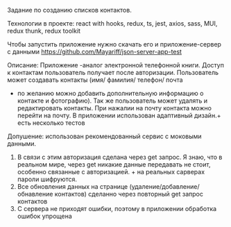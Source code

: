Задание по созданию списков контактов.

Технологии в проекте:
react with hooks, redux, ts, jest, axios, sass, MUI, redux thunk, redux toolkit

Чтобы запустить приложение нужно скачать его
и приложение-сервер с данными https://github.com/Mayariff/json-server-app-test


Описание:
Приложение -аналог электронной телефонной книги.
Доступ к контактам пользователь получает после авторизации.
Пользователь может создавать контакты (имя/ фамилия/ телефон/ почта
+ по желанию можно добавить дополнительную информацию о контакте и фотографию).
  Так же пользователь может удалять и редактировать контакты.
  При нажалии на почту контакта можно перейти на почту.
  В приложении использован адаптивный дизайн.+ есть несколько тестов

Допушение:
использован рекомендованный сервис с моковыми данными.
1) В связи с этим авторизация сделана через get запрос.
   Я знаю, что в реальном мире, через get никакие данные передавать не стоит,
   особенно связанные с авторизацией. + на реальных сарверах  пароли шифруются.
2) Все обновления данных на странице (удаление/добавление/обнавление контактов)
   сделанно через повторный get запрос  контактов
3) С сервера не приходят ошибки, поэтому в приложении обработка ошибок упрощена